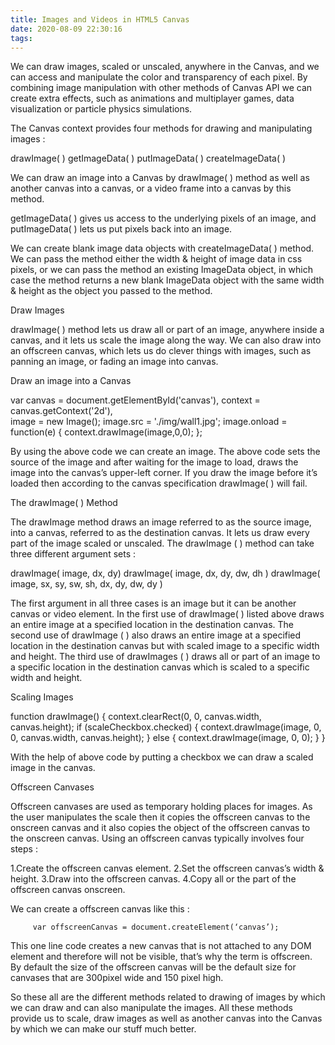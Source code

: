 ```yaml
---
title: Images and Videos in HTML5 Canvas
date: 2020-08-09 22:30:16
tags:
---
```


We can draw images, scaled or unscaled, anywhere in the Canvas, and we can access and manipulate the color and transparency of each pixel. By combining image manipulation with other methods of Canvas API we can create extra effects, such as animations and multiplayer games, data visualization or particle physics simulations.

The Canvas context provides four methods for drawing and manipulating images : 

drawImage( )
getImageData( )
putImageData( )
createImageData( ) 

We can draw an image into a Canvas by drawImage( ) method as well as another canvas into a canvas, or a  video frame into a canvas by this method.

getImageData( ) gives us access to the underlying pixels of an image, and putImageData( ) lets us put pixels back into an image.

We can create blank image data objects with createImageData( ) method. We can pass  the method either the width & height of image data in css pixels, or we can pass the method an existing ImageData object, in which  case the method returns a new blank ImageData object with the same width & height as the object you passed to the method.

Draw Images

drawImage( ) method lets us draw all or part of an image, anywhere inside a canvas, and it lets us scale the image along the way. We can also draw into an offscreen canvas, which lets us do clever things with images, such as panning an image, or fading an image into canvas.




Draw an image into a Canvas

   var canvas = document.getElementById('canvas'), 
   context = canvas.getContext('2d'),  
   image = new Image();
   image.src = './img/wall1.jpg'; image.onload = function(e) {
   context.drawImage(image,0,0); };
  

By using the above code we can create an image. The above code sets the source of the image and after waiting for the image to load, draws the image into the canvas’s upper-left corner. If you draw the image before it’s loaded then according to the canvas specification drawImage( ) will fail.

The drawImage( ) Method

The drawImage method draws an image referred to as the source image, into a canvas, referred to as the destination canvas. It lets us draw every part of the image scaled or unscaled.  The drawImage ( ) method can take three different argument sets :

drawImage( image, dx, dy)
drawImage( image, dx, dy, dw, dh )
drawImage( image, sx, sy, sw, sh, dx, dy, dw, dy ) 

The first argument in all three cases is an image but it can be another canvas or video element. In the first  use of drawImage( ) listed above draws an entire image at a specified location in the destination canvas. 
The second use of drawImage ( ) also draws an entire image at a specified location in the destination canvas but with scaled image to a specific width and height. 
The third use of drawImages ( ) draws all or part of an image to a specific location in the destination canvas which is scaled to a specific width and height.



Scaling Images
 
function drawImage() {
context.clearRect(0, 0, canvas.width, canvas.height);
if (scaleCheckbox.checked) {
context.drawImage(image, 0, 0, canvas.width, canvas.height);
}
else {
context.drawImage(image, 0, 0); }
}
 

With the help of above code by putting a checkbox we can draw a scaled image in the canvas.

Offscreen Canvases

Offscreen canvases are used as temporary holding places for images. As the user manipulates the scale then it copies the offscreen canvas to the onscreen canvas and it also copies the object of the offscreen canvas to the onscreen canvas.
Using an offscreen canvas typically involves four steps :

   1.Create the offscreen canvas element.
   2.Set the offscreen canvas’s width & height.
   3.Draw into the offscreen canvas.
   4.Copy all or the part of the offscreen canvas onscreen.

We can  create a offscreen canvas like this :

         var offscreenCanvas = document.createElement(‘canvas’);

This one line code  creates a new canvas that is not attached  to any DOM element and therefore will not be visible, that’s why the term is offscreen. By default the size of the offscreen canvas will be the default size for canvases that are 300pixel wide and 150 pixel high.

So these all are the different methods related to drawing of images  by which we can draw and can also manipulate the images. All these methods provide us to scale, draw images as well as another canvas into the Canvas by which we can make our stuff much better.
